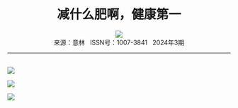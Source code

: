 # <center>减什么肥啊，健康第一</center>

<div align=center><img src="http://fslib.vip.qikan.cn/img.ashx?key=%d7%f7%d5%df%a3%ba%d2%c1%b4%b5%b7%e7%d7%d3"></div>

<center>来源：意林   ISSN号：1007-3841   2024年3期</center>

* * *

<br>![](http://img.resource.qikan.cn/markvip/qkimages/yili/yili202403/yili20240371-1-l.jpg)

![](http://img.resource.qikan.cn/markvip/qkimages/yili/yili202403/yili20240371-2-l.jpg)

![](http://img.resource.qikan.cn/markvip/qkimages/yili/yili202403/yili20240371-3-l.jpg)
